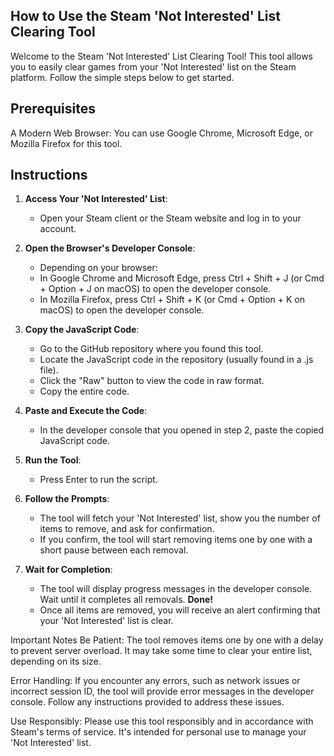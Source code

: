 ## How to Use the Steam 'Not Interested' List Clearing Tool
Welcome to the Steam 'Not Interested' List Clearing Tool! This tool allows you to easily clear games from your 'Not Interested' list on the Steam platform. Follow the simple steps below to get started.

## Prerequisites
A Modern Web Browser: You can use Google Chrome, Microsoft Edge, or Mozilla Firefox for this tool.

## Instructions
1. **Access Your 'Not Interested' List**:
   * Open your Steam client or the Steam website and log in to your account.

2. **Open the Browser's Developer Console**:
     * Depending on your browser:
     * In Google Chrome and Microsoft Edge, press Ctrl + Shift + J (or Cmd + Option + J on macOS) to open the developer console.
     * In Mozilla Firefox, press Ctrl + Shift + K (or Cmd + Option + K on macOS) to open the developer console.

3. **Copy the JavaScript Code**:
     - Go to the GitHub repository where you found this tool.
     - Locate the JavaScript code in the repository (usually found in a .js file).
     - Click the "Raw" button to view the code in raw format.
     - Copy the entire code.
   
3. **Paste and Execute the Code**:
      - In the developer console that you opened in step 2, paste the copied JavaScript code.

4. **Run the Tool**:
      - Press Enter to run the script.

5. **Follow the Prompts**:
      - The tool will fetch your 'Not Interested' list, show you the number of items to remove, and ask for confirmation.
      - If you confirm, the tool will start removing items one by one with a short pause between each removal.

6. **Wait for Completion**:
      - The tool will display progress messages in the developer console. Wait until it completes all removals.
**Done!**
      - Once all items are removed, you will receive an alert confirming that your 'Not Interested' list is clear.

Important Notes
Be Patient: The tool removes items one by one with a delay to prevent server overload. It may take some time to clear your entire list, depending on its size.

Error Handling: If you encounter any errors, such as network issues or incorrect session ID, the tool will provide error messages in the developer console. Follow any instructions provided to address these issues.

Use Responsibly: Please use this tool responsibly and in accordance with Steam's terms of service. It's intended for personal use to manage your 'Not Interested' list.


